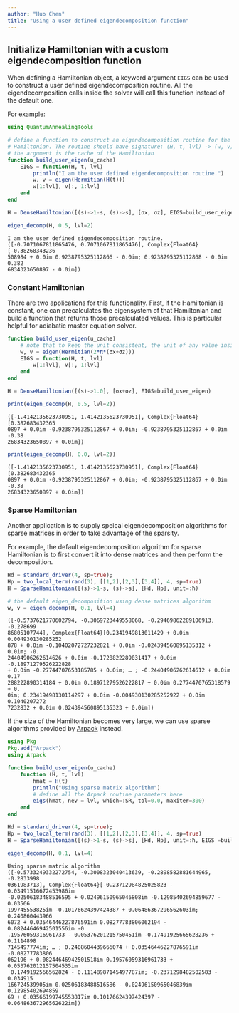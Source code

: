 ```yaml
---
author: "Huo Chen"
title: "Using a user defined eigendecomposition function"
---
```



## Initialize Hamiltonian with a custom eigendecomposition function
When defining a Hamiltonian object, a keyword argument `EIGS` can be used to construct a user defined eigendecomposition routine. All the eigendecomposition calls inside the solver will call this function instead of the default one.

For example:

````julia
using QuantumAnnealingTools

# define a function to construct an eigendecomposition routine for the
# Hamiltonian. The routine should have signature: (H, t, lvl) -> (w, v).
# the argument is the cache of the Hamiltonian
function build_user_eigen(u_cache)
    EIGS = function(H, t, lvl)
        println("I am the user defined eigendecomposition routine.")
        w, v = eigen(Hermitian(H(t)))
        w[1:lvl], v[:, 1:lvl]
    end
end

H = DenseHamiltonian([(s)->1-s, (s)->s], [σx, σz], EIGS=build_user_eigen)

eigen_decomp(H, 0.5, lvl=2)
````


````
I am the user defined eigendecomposition routine.
([-0.7071067811865476, 0.7071067811865476], Complex{Float64}[-0.38268343236
508984 + 0.0im 0.9238795325112866 - 0.0im; 0.9238795325112868 - 0.0im 0.382
6834323650897 - 0.0im])
````





### Constant Hamiltonian
There are two applications for this functionality. First, if the Hamiltonian is constant, one can precalculates the eigensystem of that Hamiltonian and build a function that returns those precalculated values. This is particular helpful for adiabatic master equation solver.

````julia
function build_user_eigen(u_cache)
    # note that to keep the unit consistent, the unit of any value inside the routine should be 1/h
    w, v = eigen(Hermitian(2*π*(σx+σz)))
    EIGS = function(H, t, lvl)
        w[1:lvl], v[:, 1:lvl]
    end
end

H = DenseHamiltonian([(s)->1.0], [σx+σz], EIGS=build_user_eigen)

print(eigen_decomp(H, 0.5, lvl=2))
````


````
([-1.4142135623730951, 1.4142135623730951], Complex{Float64}[0.382683432365
0897 + 0.0im -0.9238795325112867 + 0.0im; -0.9238795325112867 + 0.0im -0.38
26834323650897 + 0.0im])
````



````julia
print(eigen_decomp(H, 0.0, lvl=2))
````


````
([-1.4142135623730951, 1.4142135623730951], Complex{Float64}[0.382683432365
0897 + 0.0im -0.9238795325112867 + 0.0im; -0.9238795325112867 + 0.0im -0.38
26834323650897 + 0.0im])
````





### Sparse Hamiltonian

Another application is to supply speical eigendecomposition algorithms for sparse matrices in order to take advantage of the sparsity. 

For example, the default eigendecomposition algorithm for sparse Hamiltonian is to first convert it into dense matrices and then perform the decomposition.

````julia
Hd = standard_driver(4, sp=true);
Hp = two_local_term(rand(3), [[1,2],[2,3],[3,4]], 4, sp=true)
H = SparseHamiltonian([(s)->1-s, (s)->s], [Hd, Hp], unit=:ħ)

# the default eigen_decomposition using dense matrices algorithm
w, v = eigen_decomp(H, 0.1, lvl=4)
````


````
([-0.5737621770602794, -0.3069723449558068, -0.29469862289106913, -0.278699
86805107744], Complex{Float64}[0.2341949813011429 + 0.0im 0.004930130285252
878 + 0.0im -0.10402072727232821 + 0.0im -0.024394560895135312 + 0.0im; -0.
24404906262614626 + 0.0im -0.1728822289031417 + 0.0im -0.18971279526222828 
+ 0.0im -0.27744707653185785 + 0.0im; … ; -0.24404906262614612 + 0.0im 0.17
288222890314184 + 0.0im 0.18971279526222817 + 0.0im 0.2774470765318579 + 0.
0im; 0.23419498130114297 + 0.0im -0.004930130285252922 + 0.0im 0.1040207272
7232832 + 0.0im 0.024394560895135323 + 0.0im])
````




If the size of the Hamiltonian becomes very large, we can use sparse algorithms provided by [Arpack](https://github.com/JuliaLinearAlgebra/Arpack.jl) instead.

````julia
using Pkg
Pkg.add("Arpack")
using Arpack

function build_user_eigen(u_cache)
    function (H, t, lvl)
        hmat = H(t)
        println("Using sparse matrix algorithm")
        # define all the Arpack routine parameters here
        eigs(hmat, nev = lvl, which=:SR, tol=0.0, maxiter=300)
    end
end

Hd = standard_driver(4, sp=true);
Hp = two_local_term(rand(3), [[1,2],[2,3],[3,4]], 4, sp=true)
H = SparseHamiltonian([(s)->1-s, (s)->s], [Hd, Hp], unit=:ħ, EIGS =build_user_eigen)

eigen_decomp(H, 0.1, lvl=4)
````


````
Using sparse matrix algorithm
([-0.5733249332272754, -0.3008323040413639, -0.2898582881644965, -0.2833998
0361983713], Complex{Float64}[-0.23712984825025823 - 0.03491516672453986im 
-0.02506183488516595 + 0.02496150965046808im -0.12985402694859677 - 0.03566
199745553825im -0.10176624397424387 + 0.06486367296562603im; 0.240860443966
6072 + 0.03546446227876591im 0.08277783806062194 - 0.08244646942501556im -0
.19576059316961733 - 0.05376201215750451im -0.17491925665628236 + 0.1114898
7145497774im; … ; 0.2408604439666074 + 0.03546446227876591im -0.08277783806
062196 + 0.08244646942501518im 0.19576059316961733 + 0.053762012157504535im
 0.1749192566562824 - 0.11148987145497787im; -0.2371298482502583 - 0.034915
166724539905im 0.02506183488516586 - 0.02496150965046839im 0.12985402694859
69 + 0.03566199745553817im 0.10176624397424397 - 0.06486367296562622im])
````


